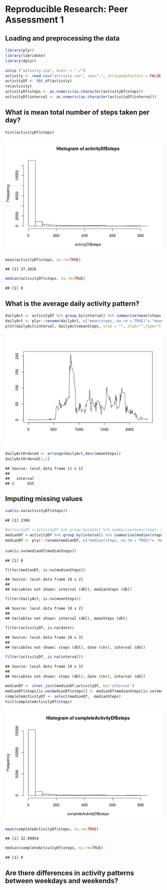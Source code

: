 # Reproducible Research: Peer Assessment 1

## Loading and preprocessing the data



```r
library(plyr)
library(lubridate)
library(dplyr)
```


```r
unzip ("activity.zip", exdir = "./")
activity <- read.csv("activity.csv", sep=",", stringsAsFactors = FALSE, quote="", dec=".", numerals = "no.loss", header=FALSE, col.names=c("steps","date", "interval"),blank.lines.skip=TRUE,skip=1)
activityDf <- tbl_df(activity)
rm(activity)
activityDf$steps <- as.numeric(as.character(activityDf$steps))
activityDf$interval <- as.numeric(as.character(activityDf$interval))
```


## What is mean total number of steps taken per day?

```r
hist(activityDf$steps)
```

![](PA1_template_files/figure-html/meanSteps-1.png) 

```r
mean(activityDf$steps, na.rm=TRUE)
```

```
## [1] 37.3826
```

```r
median(activityDf$steps, na.rm=TRUE)
```

```
## [1] 0
```


## What is the average daily activity pattern?

```r
dailyAct <- activityDf %>% group_by(interval) %>% summarise(mean(steps, na.rm=TRUE))
dailyAct <- plyr::rename(dailyAct, c("mean(steps, na.rm = TRUE)"= "meanSteps"))
plot(dailyAct$interval, dailyAct$meanSteps, ylab = "", xlab="",type="l")
```

![](PA1_template_files/figure-html/averageDailyPattern-1.png) 

```r
dailyActOrdered <- arrange(dailyAct,desc(meanSteps))
dailyActOrdered[1,1]
```

```
## Source: local data frame [1 x 1]
## 
##   interval
## 1      835
```


## Imputing missing values

```r
sum(is.na(activityDf$steps))
```

```
## [1] 2304
```

```r
#activityDf <-activityDf %>% group_by(date) %>% summarise(mean(steps, na.rm=TRUE))
medianDf <-activityDf %>% group_by(interval) %>% summarise(median(steps, na.rm=TRUE))
medianDf <- plyr::rename(medianDf, c("median(steps, na.rm = TRUE)"= "medianSteps"))

sum(is.na(medianDf$medianSteps))
```

```
## [1] 0
```

```r
filter(medianDf, is.na(medianSteps))
```

```
## Source: local data frame [0 x 2]
## 
## Variables not shown: interval (dbl), medianSteps (dbl)
```

```r
filter(dailyAct, is.na(meanSteps))
```

```
## Source: local data frame [0 x 2]
## 
## Variables not shown: interval (dbl), meanSteps (dbl)
```

```r
filter(activityDf, is.na(date))
```

```
## Source: local data frame [0 x 3]
## 
## Variables not shown: steps (dbl), date (chr), interval (dbl)
```

```r
filter(activityDf, is.na(interval))
```

```
## Source: local data frame [0 x 3]
## 
## Variables not shown: steps (dbl), date (chr), interval (dbl)
```

```r
medianDf <- inner_join(medianDf,activityDf, by='interval')
medianDf$steps[is.na(medianDf$steps)] <- medianDf$medianSteps[is.na(medianDf$steps)]
completeActivityDf <- select(medianDf, -medianSteps)
hist(completeActivityDf$steps)
```

![](PA1_template_files/figure-html/imputtingValues-1.png) 

```r
mean(completeActivityDf$steps, na.rm=TRUE)
```

```
## [1] 32.99954
```

```r
median(completeActivityDf$steps, na.rm=TRUE)
```

```
## [1] 0
```
## Are there differences in activity patterns between weekdays and weekends?
